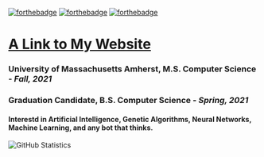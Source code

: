 [![forthebadge](https://forthebadge.com/images/badges/open-source.svg)](https://forthebadge.com)
[![forthebadge](https://forthebadge.com/images/badges/makes-people-smile.svg)](https://forthebadge.com)
[![forthebadge](https://forthebadge.com/images/badges/powered-by-black-magic.svg)](https://forthebadge.com)
# [A Link to My Website](https://hubertben.github.io/Personal-Website/)
### University of Massachusetts Amherst, M.S. Computer Science - *Fall, 2021*
### Graduation Candidate, B.S. Computer Science - *Spring, 2021*
#### Interestd in Artificial Intelligence, Genetic Algorithms, Neural Networks, Machine Learning, and any bot that thinks.
![GitHub Statistics](https://github-readme-stats.vercel.app/api?username=hubertben&show_icons=true&hide_border=true)


